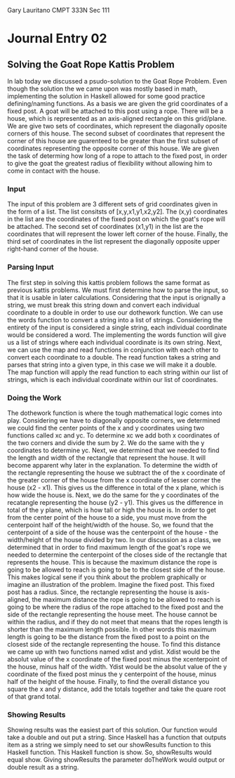 Gary Lauritano
CMPT 333N Sec 111

<h1>Journal Entry 02</h1>

<h2>Solving the Goat Rope Kattis Problem</h2>
In lab today we discussed a psudo-solution to the Goat Rope Problem. Even though the solution the we came upon was mostly based in math, implementing the solution in Haskell allowed for some good practice defining/naming functions. As a basis we are given the grid coordinates of a fixed post. A goat will be attached to this post using a rope. There will be a house, which is represented as an axis-aligned rectangle on this grid/plane. We are give two sets of coordinates, which represent the diagonally oposite corners of this house. The second subset of coordinates that represent the corner of this house are guarenteed to be greater than the first subset of coordinates representing the opposite corner of this house. We are given the task of determing how long of a rope to attach to the fixed post, in order to give the goat the greatest radius of flexibility without allowing him to come in contact with the house.

<h3>Input</h3> 
The input of this problem are 3 different sets of grid coordinates given in the form of a list. The list consitsts of [x,y,x1,y1,x2,y2]. The (x,y) coordinates in the list are the coordinates of the fixed post on which the goat's rope will be attached. The second set of coordinates (x1,y1) in the list are the coordinates that will represent the lower left corner of the house. Finally, the third set of coordinates in the list represent the diagonally opposite upper right-hand corner of the house. 

<h3>Parsing Input</h3>
The first step in solving this kattis problem follows the same format as previous kattis problems. We must first determine how to parse the input, so that it is usable in later calculations. Considering that the input is orignally a string, we must break this string down and convert each individual coordinate to a double in order to use our dothework function. We can use the words function to convert a string into a list of strings. Considering the entirety of the input is considered a single string, each individual coordinate would be considered a word. The implementing the words function will give us a list of strings where each individual coordinate is its own string. Next, we can use the map and read functions in conjunction with each other to convert each coordinate to a double. The read function takes a string and parses that string into a given type, in this case we will make it a double. The map function will apply the read function to each string within our list of strings, which is each individual coordinate within our list of coordinates. 

<h3>Doing the Work</h3>
The dothework function is where the tough mathematical logic comes into play. Considering we have to diagonally opposite corners, we determined we could find the center points of the x and y coordinates using two functions called xc and yc. To determine xc we add both x coordinates of the two corners and divide the sum by 2. We do the same with the  y coordinates to determine yc. Next, we determined that we needed to find the length and width of the rectangle that represent the house. It will become apparent why later in the explanation. To determine the width of the rectangle representing the house we subtract the of the x coordinate of the greater corner of the house from the x coordinate of lesser corner the house (x2 - x1). This gives us the difference in total of the x plane, which is how wide the house is. Next, we do the same for the y coordinates of the recatangle representing the house (y2 - y1). This gives us the difference in total of the y plane, which is how tall or high the house is. In order to get from the center point of the house to a side, you must move from the centerpoint half of the height/width of the house. So, we found that the centerpoint of a side of the house was the centerpoint of the house - the width/height of the house divided by two. In our discussion as a class, we determined that in order to find maximum length of the goat's rope we needed to determine the centerpoint of the closes side of the rectangle that represents the house. This is because the maximum distance the rope is going to be allowed to reach is going to be to the closest side of the house. This makes logical sene if you think about the problem graphically or imagine an illustration of the problem. Imagine the fixed post. This fixed post has a radius. Since, the rectangle representing the house is axis-aligned, the maximum distance the rope is going to be allowed to reach is going to be where the radius of the rope attached to the fixed post and the side of the rectangle representing the house meet. The house cannot be within the radius, and if they do not meet that means that the ropes length is shorter than the maximum length possible. In other words this maximum length is going to be the distance from the fixed post to a point on the closest side of the rectangle representing the house. To find this distance we came up with two functions named xdist and ydist. Xdist would be the absolut value of the x coordinate of the fixed post minus the xcenterpoint of the house, minus half of the width. Ydist would be the absolut value of the y coordinate of the fixed post minus the y centerpoint of the house, minus half of the height of the house. Finally, to find the overall distance you square the x and y distance, add the totals together and take the quare root of that grand total. 

<h3>Showing Results</h3>
Showing results was the easiest part of this solution. Our function would take a double and out put a string. Since Haskell has a function that outputs item as a string we simply need to set our showResults function to this Haskell function. This Haskell function is show. So, showResults would equal show. Giving showResults the parameter doTheWork would output or double result as a string. 